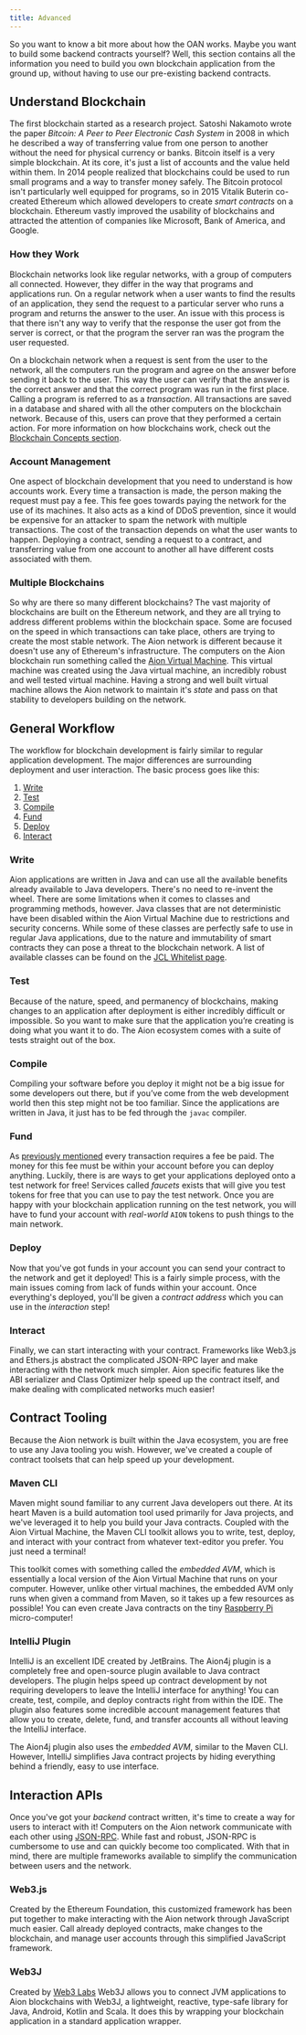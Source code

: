 ```yaml
---
title: Advanced
---
```


So you want to know a bit more about how the OAN works. Maybe you want to build some backend contracts yourself? Well, this section contains all the information you need to build you own blockchain application from the ground up, without having to use our pre-existing backend contracts.

## Understand Blockchain

The first blockchain started as a research project. Satoshi Nakamoto wrote the paper _Bitcoin: A Peer to Peer Electronic Cash System_ in 2008 in which he described a way of transferring value from one person to another without the need for physical currency or banks. Bitcoin itself is a very simple blockchain. At its core, it's just a list of accounts and the value held within them. In 2014 people realized that blockchains could be used to run small programs and a way to transfer money safely. The Bitcoin protocol isn't particularly well equipped for programs, so in 2015 Vitalik Buterin co-created Ethereum which allowed developers to create _smart contracts_ on a blockchain. Ethereum vastly improved the usability of blockchains and attracted the attention of companies like Microsoft, Bank of America, and Google.

### How they Work

Blockchain networks look like regular networks, with a group of computers all connected. However, they differ in the way that programs and applications run. On a regular network when a user wants to find the results of an application, they send the request to a particular server who runs a program and returns the answer to the user. An issue with this process is that there isn't any way to verify that the response the user got from the server is correct, or that the program the server ran was the program the user requested.

On a blockchain network when a request is sent from the user to the network, all the computers run the program and agree on the answer before sending it back to the user. This way the user can verify that the answer is the correct answer and that the correct program was run in the first place. Calling a program is referred to as a _transaction_. All transactions are saved in a database and shared with all the other computers on the blockchain network. Because of this, users can prove that they performed a certain action. For more information on how blockchains work, check out the [Blockchain Concepts section](/developers/fundamentals/blockchain-concepts/overview).

### Account Management

One aspect of blockchain development that you need to understand is how accounts work. Every time a transaction is made, the person making the request must pay a fee. This fee goes towards paying the network for the use of its machines. It also acts as a kind of DDoS prevention, since it would be expensive for an attacker to spam the network with multiple transactions. The cost of the transaction depends on what the user wants to happen. Deploying a contract, sending a request to a contract, and transferring value from one account to another all have different costs associated with them.

### Multiple Blockchains

So why are there so many different blockchains? The vast majority of blockchains are built on the Ethereum network, and they are all trying to address different problems within the blockchain space. Some are focused on the speed in which transactions can take place, others are trying to create the most stable network. The Aion network is different because it doesn't use any of Ethereum's infrastructure. The computers on the Aion blockchain run something called the [Aion Virtual Machine](/developers/fundamentals/aion-virtual-machine/overview). This virtual machine was created using the Java virtual machine, an incredibly robust and well tested virtual machine. Having a strong and well built virtual machine allows the Aion network to maintain it's _state_ and pass on that stability to developers building on the network.

## General Workflow

The workflow for blockchain development is fairly similar to regular application development. The major differences are surrounding deployment and user interaction. The basic process goes like this:

1. [Write](#write)
2. [Test](#test)
3. [Compile](#compile)
4. [Fund](#fund)
5. [Deploy](#deploy)
6. [Interact](#interact)

### Write

Aion applications are written in Java and can use all the available benefits already available to Java developers. There's no need to re-invent the wheel. There are some limitations when it comes to classes and programming methods, however. Java classes that are not deterministic have been disabled within the Aion Virtual Machine due to restrictions and security concerns. While some of these classes are perfectly safe to use in regular Java applications, due to the nature and immutability of smart contracts they can pose a threat to the blockchain network. A list of available classes can be found on the [JCL Whitelist page](/developers/fundamentals/aion-virtual-machine/jcl-whitelist).

### Test

Because of the nature, speed, and permanency of blockchains, making changes to an application after deployment is either incredibly difficult or impossible. So you want to make sure that the application you’re creating is doing what you want it to do. The Aion ecosystem comes with a suite of tests straight out of the box.

### Compile

Compiling your software before you deploy it might not be a big issue for some developers out there, but if you’ve come from the web development world then this step might not be too familiar. Since the applications are written in Java, it just has to be fed through the `javac` compiler.

### Fund

As [previously mentioned](#account-management) every transaction requires a fee be paid. The money for this fee must be within your account before you can deploy anything. Luckily, there is are ways to get your applications deployed onto a test network for free! Services called _faucets_ exists that will give you test tokens for free that you can use to pay the test network. Once you are happy with your blockchain application running on the test network, you will have to fund your account with _real-world_ `AION` tokens to push things to the main network.

### Deploy

Now that you've got funds in your account you can send your contract to the network and get it deployed! This is a fairly simple process, with the main issues coming from lack of funds within your account. Once everything's deployed, you'll be given a _contract address_ which you can use in the _interaction_ step!

### Interact

Finally, we can start interacting with your contract. Frameworks like Web3.js and Ethers.js abstract the complicated JSON-RPC layer and make interacting with the network much simpler. Aion specific features like the ABI serializer and Class Optimizer help speed up the contract itself, and make dealing with complicated networks much easier!

## Contract Tooling

Because the Aion network is built within the Java ecosystem, you are free to use any Java tooling you wish. However, we've created a couple of contract toolsets that can help speed up your development.

### Maven CLI

Maven might sound familiar to any current Java developers out there. At its heart Maven is a build automation tool used primarily for Java projects, and we've leveraged it to help you build your Java contracts. Coupled with the Aion Virtual Machine, the Maven CLI toolkit allows you to write, test, deploy, and interact with your contract from whatever text-editor you prefer. You just need a terminal!

This toolkit comes with something called the _embedded AVM_, which is essentially a local version of the Aion Virtual Machine that runs on your computer. However, unlike other virtual machines, the embedded AVM only runs when given a command from Maven, so it takes up a few resources as possible! You can even create Java contracts on the tiny [Raspberry Pi](//www.raspberrypi.org/) micro-computer!

### IntelliJ Plugin

IntelliJ is an excellent IDE created by JetBrains. The Aion4j plugin is a completely free and open-source plugin available to Java contract developers. The plugin helps speed up contract development by not requiring developers to leave the IntelliJ interface for anything! You can create, test, compile, and deploy contracts right from within the IDE. The plugin also features some incredible account management features that allow you to create, delete, fund, and transfer accounts all without leaving the IntelliJ interface.

The Aion4j plugin also uses the _embedded AVM_, similar to the Maven CLI. However, IntelliJ simplifies Java contract projects by hiding everything behind a friendly, easy to use interface.

## Interaction APIs

Once you've got your _backend_ contract written, it's time to create a way for users to interact with it! Computers on the Aion network communicate with each other using [JSON-RPC](https://github.com/aionnetwork/aion/wiki/JSON-RPC-API-Docs). While fast and robust, JSON-RPC is cumbersome to use and can quickly become too complicated. With that in mind, there are multiple frameworks available to simplify the communication between users and the network.

### Web3.js

Created by the Ethereum Foundation, this customized framework has been put together to make interacting with the Aion network through JavaScript much easier. Call already deployed contracts, make changes to the blockchain, and manage user accounts through this simplified JavaScript framework.

### Web3J

Created by [Web3 Labs](//www.web3labs.com/) Web3J allows you to connect JVM applications to Aion blockchains with Web3J, a lightweight, reactive, type-safe library for Java, Android, Kotlin and Scala. It does this by wrapping your blockchain application in a standard application wrapper.

